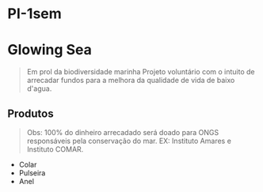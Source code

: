 # PI-1sem
# **Glowing Sea**
> Em prol da biodiversidade marinha
Projeto voluntário com o intuito de arrecadar fundos para a melhora da qualidade de vida de baixo d'agua.

## Produtos
> Obs: 100% do dinheiro arrecadado será doado para ONGS responsáveis pela conservação do mar. EX: Instituto Amares e Instituto COMAR.

- Colar
- Pulseira 
- Anel

